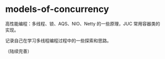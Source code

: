 # models-of-concurrency
高性能编程：多线程、锁、AQS、NIO、Netty 的一些原理，JUC 常用容器类的实现。

记录自己在学习多线程编程过程中的一些探索和思路。

（陆续完善）

